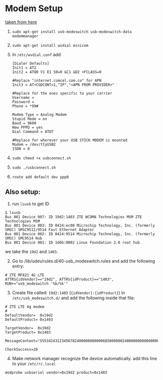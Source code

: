 # Modem Setup

[taken from here](https://github.com/Ricram2/USBModem-LTE-3G-4G-Raspberry-Raspbian-/tree/master)

1. `sudo apt-get install usb-modeswitch usb-modeswitch-data modemmanager`

2. `sudo apt-get install wvdial minicom`

3. In `/etc/wvdial.conf` add

    ```
    [Dialer Defaults]
    Init1 = ATZ
    Init2 = ATQ0 V1 E1 S0=0 &C1 &D2 +FCLASS=0

    #Replace "internet.comcel.com.co" for APN 
    Init3 = AT+CGDCONT=1,"IP","<APN FROM PROVIDER>"

    #Replace for the ones specific to your carrier
    Username = 
    Password = 
    Phone = *99#

    Modem Type = Analog Modem
    Stupid Mode = on
    Baud = 9600
    New PPPD = yes
    Dial Command = ATDT

    #Replace for wherever your USB STICK MODEM is mounted 
    Modem = /dev/ttyUSB2
    ISDN = 0
    ```

4. `sudo chmod +x usbconnect.sh`

5. `sudo ./usbconnect.sh`

6. `route add default dev ppp0`

## Also setup:

1. run `lsusb` to get ID

```
$ lsusb
Bus 001 Device 007: ID 19d2:1403 ZTE WCDMA Technologies MSM ZTE Technologies MSM
Bus 001 Device 003: ID 0424:ec00 Microchip Technology, Inc. (formerly SMSC) SMSC9512/9514 Fast Ethernet Adapter
Bus 001 Device 002: ID 0424:9514 Microchip Technology, Inc. (formerly SMSC) SMC9514 Hub
Bus 001 Device 001: ID 1d6b:0002 Linux Foundation 2.0 root hub
```

we take the `19d2` and `1403`.

2. Go to /lib/udev/rules.d/40-usb_modeswitch.rules and add the following entry:

```
# ZTE MF821 4G LTE
ATTRS{idVendor}=="19d2", ATTRS{idProduct}=="1403", RUN+="usb_modeswitch '%b/%k'"
```

3. Create file called: `19d2:1403` (`{idVendor}:{idProduct}`) in `/etc/usb_modeswitch.d/` and add the following inside that file:

```
# ZTE LTE 4g modem
#
DefaultVendor=  0x19d2
DefaultProduct= 0x1403

TargetVendor=  0x19d2
TargetProduct= 0x1403

MessageContent="55534243123456782400000080000685000000240000000000000000000000"

CheckSuccess=20
```

4. Make network manager recognize the device automatically. add this line to your `/etc/rc.local`

```
modprobe usbserial vendor=0x19d2 product=0x1403
```

